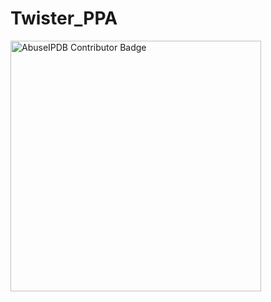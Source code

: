 # Twister_PPA

<a href="https://www.abuseipdb.com/user/116520" title="AbuseIPDB is an IP address blacklist for webmasters and sysadmins to report IP addresses engaging in abusive behavior on their networks">
	<img src="https://www.abuseipdb.com/contributor/116520.svg" alt="AbuseIPDB Contributor Badge" style="width: 401px;">
</a>
